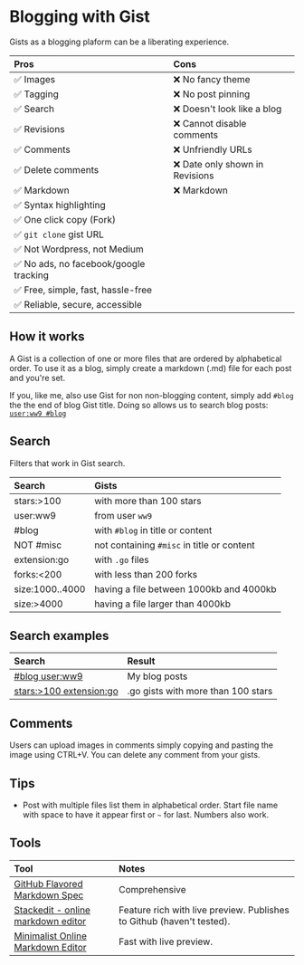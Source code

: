 # Blogging with Gist

Gists as a blogging plaform can be a liberating experience.

**Pros**|**Cons**
:-----|:-----
✅ Images|❌ No fancy theme
✅ Tagging|❌ No post pinning
✅ Search|❌ Doesn't look like a blog
✅ Revisions|❌ Cannot disable comments
✅ Comments|❌ Unfriendly URLs
✅ Delete comments|❌ Date only shown in Revisions
✅ Markdown|❌ Markdown
✅ Syntax highlighting|
✅ One click copy (Fork)|
✅ `git clone` gist URL|
✅ Not Wordpress, not Medium|
✅ No ads, no facebook/google tracking|
✅ Free, simple, fast, hassle-free|
✅ Reliable, secure, accessible|

## How it works

A Gist is a collection of one or more files that are ordered by alphabetical order. To use it as a blog, simply create a markdown (.md) file for each post and you're set.

If you, like me, also use Gist for non non-blogging content, simply add `#blog` the the end of blog Gist title. Doing so allows us to search blog posts: [`user:ww9 #blog`](https://gist.github.com/search?utf8=%E2%9C%93&q=user%3Aww9+%23blog)

## Search

Filters that work in Gist search.

**Search**|**Gists**
:-----|:-----
stars:>100|with more than 100 stars
user:ww9|from user `ww9`
#blog|with `#blog` in title or content
NOT #misc|not containing `#misc` in title or content
extension:go|with `.go` files
forks:<200|with less than 200 forks
size:1000..4000|having a file between 1000kb and 4000kb
size:>4000|having a file larger than 4000kb

## Search examples

**Search**|**Result**
:-----|:-----
[#blog user:ww9](https://gist.github.com/search?utf8=%E2%9C%93&q=%23blog+user%3Aww9)|My blog posts
[stars:>100 extension:go](https://gist.github.com/search?utf8=%E2%9C%93&q=stars%3A%3E100+extension%3Ago&ref=searchresults)|.go gists with more than 100 stars

## Comments

Users can upload images in comments simply copying and pasting the image using CTRL+V. You can delete any comment from your gists.

## Tips

- Post with multiple files list them in alphabetical order. Start file name with space to have it appear first or `~` for last. Numbers also work.

## Tools

**Tool**|**Notes**
:-----|:-----
[GitHub Flavored Markdown Spec](https://github.github.com/gfm/)|Comprehensive
[Stackedit - online markdown editor](https://stackedit.io)|Feature rich with live preview. Publishes to Github (haven't tested).
[Minimalist Online Markdown Editor](http://markdown.pioul.fr/)|Fast with live preview.